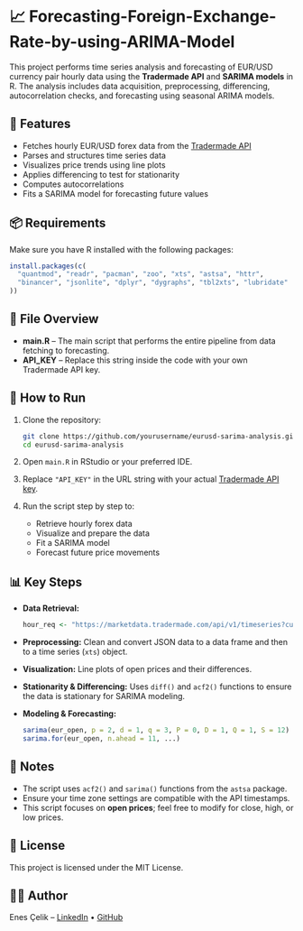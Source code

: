 # 📈 Forecasting-Foreign-Exchange-Rate-by-using-ARIMA-Model

This project performs time series analysis and forecasting of EUR/USD currency pair hourly data using the **Tradermade API** and **SARIMA models** in R. The analysis includes data acquisition, preprocessing, differencing, autocorrelation checks, and forecasting using seasonal ARIMA models.

## 🔧 Features

- Fetches hourly EUR/USD forex data from the [Tradermade API](https://tradermade.com/)
- Parses and structures time series data
- Visualizes price trends using line plots
- Applies differencing to test for stationarity
- Computes autocorrelations
- Fits a SARIMA model for forecasting future values

## 📦 Requirements

Make sure you have R installed with the following packages:

```r
install.packages(c(
  "quantmod", "readr", "pacman", "zoo", "xts", "astsa", "httr",
  "binancer", "jsonlite", "dplyr", "dygraphs", "tbl2xts", "lubridate"
))
```

## 📁 File Overview

- **main.R** – The main script that performs the entire pipeline from data fetching to forecasting.
- **API_KEY** – Replace this string inside the code with your own Tradermade API key.

## 🚀 How to Run

1. Clone the repository:
   ```bash
   git clone https://github.com/yourusername/eurusd-sarima-analysis.git
   cd eurusd-sarima-analysis
   ```

2. Open `main.R` in RStudio or your preferred IDE.

3. Replace `"API_KEY"` in the URL string with your actual [Tradermade API key](https://marketdata.tradermade.com/).

4. Run the script step by step to:
   - Retrieve hourly forex data
   - Visualize and prepare the data
   - Fit a SARIMA model
   - Forecast future price movements

## 📊 Key Steps

- **Data Retrieval:**
  ```r
  hour_req <- "https://marketdata.tradermade.com/api/v1/timeseries?currency=EURUSD&api_key=API_KEY&start_date=...&end_date=...&interval=hourly"
  ```

- **Preprocessing:**
  Clean and convert JSON data to a data frame and then to a time series (`xts`) object.

- **Visualization:**
  Line plots of open prices and their differences.

- **Stationarity & Differencing:**
  Uses `diff()` and `acf2()` functions to ensure the data is stationary for SARIMA modeling.

- **Modeling & Forecasting:**
  ```r
  sarima(eur_open, p = 2, d = 1, q = 3, P = 0, D = 1, Q = 1, S = 12)
  sarima.for(eur_open, n.ahead = 11, ...)
  ```

## 📌 Notes

- The script uses `acf2()` and `sarima()` functions from the `astsa` package.
- Ensure your time zone settings are compatible with the API timestamps.
- This script focuses on **open prices**; feel free to modify for close, high, or low prices.

## 📄 License

This project is licensed under the MIT License.

## 🙋‍♂️ Author

Enes Çelik – [LinkedIn](https://linkedin.com/in/yourprofile) • [GitHub](https://github.com/yourusername)

